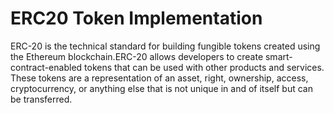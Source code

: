 # ERC20 Token Implementation

ERC-20 is the technical standard for building fungible tokens created using the Ethereum blockchain.ERC-20 allows developers to create smart-contract-enabled tokens that can be used with other products and services. These tokens are a representation of an asset, right, ownership, access, cryptocurrency, or anything else that is not unique in and of itself but can be transferred.